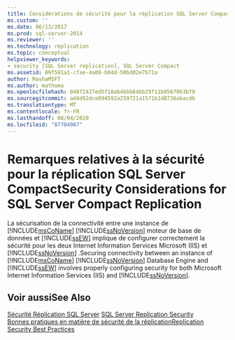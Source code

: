 ```yaml
---
title: Considérations de sécurité pour la réplication SQL Server Compact | Microsoft Docs
ms.custom: ''
ms.date: 06/13/2017
ms.prod: sql-server-2014
ms.reviewer: ''
ms.technology: replication
ms.topic: conceptual
helpviewer_keywords:
- security [SQL Server replication], SQL Server Compact
ms.assetid: 09f591a1-cfae-4a08-b04d-50bd02e7b71a
author: MashaMSFT
ms.author: mathoma
ms.openlocfilehash: 848f2427ed5f18ab4bbb64bb29f11b8567063bf8
ms.sourcegitcommit: ad4d92dce894592a259721a1571b1d8736abacdb
ms.translationtype: MT
ms.contentlocale: fr-FR
ms.lasthandoff: 08/04/2020
ms.locfileid: "87704987"
---
```

# <a name="security-considerations-for-sql-server-compact-replication"></a><span data-ttu-id="614fb-102">Remarques relatives à la sécurité pour la réplication SQL Server Compact</span><span class="sxs-lookup"><span data-stu-id="614fb-102">Security Considerations for SQL Server Compact Replication</span></span>
  <span data-ttu-id="614fb-103">La sécurisation de la connectivité entre une instance de [!INCLUDE[msCoName](../../../includes/msconame-md.md)] [!INCLUDE[ssNoVersion](../../../includes/ssnoversion-md.md)] moteur de base de données et [!INCLUDE[ssEW](../../../includes/ssew-md.md)] implique de configurer correctement la sécurité pour les deux Internet Information Services Microsoft (IIS) et [!INCLUDE[ssNoVersion](../../../includes/ssnoversion-md.md)] .</span><span class="sxs-lookup"><span data-stu-id="614fb-103">Securing connectivity between an instance of [!INCLUDE[msCoName](../../../includes/msconame-md.md)] [!INCLUDE[ssNoVersion](../../../includes/ssnoversion-md.md)] Database Engine and [!INCLUDE[ssEW](../../../includes/ssew-md.md)] involves properly configuring security for both Microsoft Internet Information Services (IIS) and [!INCLUDE[ssNoVersion](../../../includes/ssnoversion-md.md)].</span></span>  
  
## <a name="see-also"></a><span data-ttu-id="614fb-104">Voir aussi</span><span class="sxs-lookup"><span data-stu-id="614fb-104">See Also</span></span>  
 <span data-ttu-id="614fb-105">[Sécurité Réplication SQL Server](view-and-modify-replication-security-settings.md) </span><span class="sxs-lookup"><span data-stu-id="614fb-105">[SQL Server Replication Security](view-and-modify-replication-security-settings.md) </span></span>  
 [<span data-ttu-id="614fb-106">Bonnes pratiques en matière de sécurité de la réplication</span><span class="sxs-lookup"><span data-stu-id="614fb-106">Replication Security Best Practices</span></span>](replication-security-best-practices.md)  
  
  
